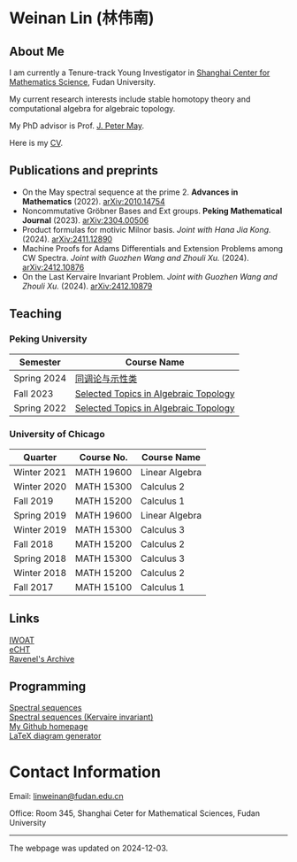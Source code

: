 # Weinan Lin (林伟南) 
## About Me
I am currently a Tenure-track Young Investigator in [Shanghai Center for Mathematics Science](https://scms.fudan.edu.cn/index.htm), Fudan University.

My current research interests include stable homotopy theory and computational algebra for algebraic topology.

My PhD advisor is Prof. [J. Peter May](http://www.math.uchicago.edu/~may/).

Here is my [CV](./assets/pdf/CV_Weinan_Lin.pdf).

## Publications and preprints
* On the May spectral sequence at the prime 2. **Advances in Mathematics** (2022). [arXiv:2010.14754](https://arxiv.org/abs/2010.14754)
* Noncommutative Gröbner Bases and Ext groups. **Peking Mathematical Journal** (2023). [arXiv:2304.00506](https://arxiv.org/abs/2304.00506)
* Product formulas for motivic Milnor basis. *Joint with Hana Jia Kong.* (2024). [arXiv:2411.12890](https://arxiv.org/abs/2411.12890)
* Machine Proofs for Adams Differentials and Extension Problems among CW Spectra. *Joint with Guozhen Wang and Zhouli Xu.* (2024). [arXiv:2412.10876](https://arxiv.org/abs/2412.10876)
* On the Last Kervaire Invariant Problem. *Joint with Guozhen Wang and Zhouli Xu.* (2024). [arXiv:2412.10879](https://arxiv.org/abs/2412.10879)
  
## Teaching
### Peking University

| Semester | Course Name |
|---|---|
| Spring 2024 | [同调论与示性类](./assets/2024Spring/index.html) |
| Fall 2023 | [Selected Topics in Algebraic Topology](./assets/2023Fall/index.html) |
| Spring 2022 | [Selected Topics in Algebraic Topology](./assets/2022Spring/index.html) |

### University of Chicago

| Quarter | Course No. | Course Name |
|---|---|---|
| Winter 2021 | MATH 19600 | Linear Algebra |
| Winter 2020| MATH 15300 | Calculus 2 |
| Fall 2019 | MATH 15200 | Calculus 1 |
| Spring 2019 | MATH 19600 | Linear Algebra |
| Winter 2019 | MATH 15300 | Calculus 3 |
| Fall 2018 | MATH 15200 | Calculus 2 |
| Spring 2018 | MATH 15300 | Calculus 3 |
| Winter 2018 | MATH 15200 | Calculus 2 |
| Fall 2017 | MATH 15100 | Calculus 1 |


## Links
[IWOAT](https://iwoat.github.io/)<br>
[eCHT](https://s.wayne.edu/echt/)<br>
[Ravenel's Archive](https://people.math.rochester.edu/faculty/doug/papers.html)<br>

## Programming
[Spectral sequences](./ss/index.html)<br>
[Spectral sequences (Kervaire invariant)](./ss/kervaire-49.html)<br>
[My Github homepage](https://github.com/WayneLin92)<br>
[LaTeX diagram generator](./programs/tex_diagrams/index.html)

# Contact Information
Email: linweinan@fudan.edu.cn

Office: Room 345, Shanghai Ceter for Mathematical Sciences, Fudan University


---
The webpage was updated on 2024-12-03.
